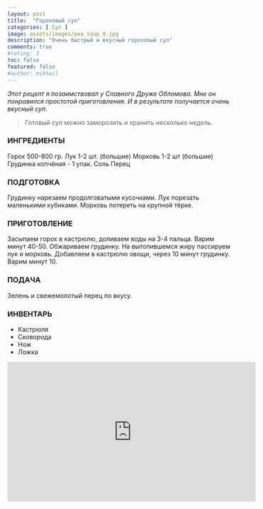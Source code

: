 ```yaml
---
layout: post
title:  "Гороховый суп"
categories: [ Суп ]
image: assets/images/pea_soup_0.jpg
description: "Очень быстрый и вкусный гороховый суп"
comments: true
#rating: 3
toc: false
featured: false
#author: mikhail
---
```

*Этот рецепт я позаимствовал у Славного Друже Обломова. Мне он понравился простотой приготовления. И в результате получается очень вкусный суп.*

>Готовый суп можно заморозить и хранить несколько недель.

### ИНГРЕДИЕНТЫ
Горох 500-800 гр.
Лук 1-2 шт. (большие)
Морковь 1-2 шт (большие)
Грудинка копчёная - 1 упак.
Соль
Перец

### ПОДГОТОВКА
Грудинку нарезаем продолговатыми кусочками. Лук порезать маленькими кубиками. Морковь потереть на крупной тёрке.

### ПРИГОТОВЛЕНИЕ
Засыпаем горох в кастрюлю, доливаем воды на 3-4 пальца. Варим минут 40-50. Обжариваем грудинку. На вытопившемся жиру пассируем лук и морковь. Добавляем в кастрюлю овощи, через 10 минут грудинку. Варим минут 10.

### ПОДАЧА
Зелень и свежемолотый перец по вкусу.

### ИНВЕНТАРЬ
* Кастрюля
* Сковорода
* Нож
* Ложка

<iframe width="560" height="315" src="https://www.youtube.com/embed/v1dKaan3pew" frameborder="0" allow="accelerometer; autoplay; encrypted-media; gyroscope; picture-in-picture" allowfullscreen></iframe>